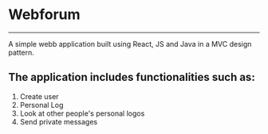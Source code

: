 # Webforum
***
A simple webb application built using React, JS and Java in a MVC design pattern.
## The application includes functionalities such as: 
1. Create user
2. Personal Log
3. Look at other people's personal logos
4. Send private messages
